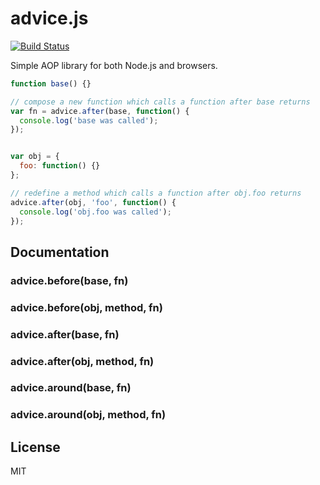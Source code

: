 # advice.js

[![Build Status](https://travis-ci.org/dwango-js/advice.js.svg)](https://travis-ci.org/dwango-js/advice.js)

Simple AOP library for both Node.js and browsers.

```js
function base() {}

// compose a new function which calls a function after base returns
var fn = advice.after(base, function() {
  console.log('base was called');
});


var obj = {
  foo: function() {}
};

// redefine a method which calls a function after obj.foo returns
advice.after(obj, 'foo', function() {
  console.log('obj.foo was called');
});
```

## Documentation

### advice.before(base, fn)

### advice.before(obj, method, fn)

### advice.after(base, fn)

### advice.after(obj, method, fn)

### advice.around(base, fn)

### advice.around(obj, method, fn)

## License

MIT
